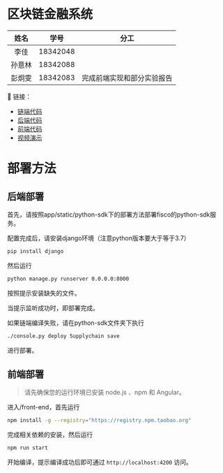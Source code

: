 # 区块链金融系统

|   姓名   |   学号   |   分工   |
| :----: | :----: | :----: |
| 李佳 | 18342048 |  |
| 孙意林 | 18342088 |  |
| 彭炯雯 | 18342083 | 完成前端实现和部分实验报告 |

🔗 链接：
- [链端代码]()
- [后端代码](https://github.com/yilin0041/blockchain-project/tree/main/app)
- [前端代码](https://github.com/yilin0041/blockchain-project/tree/main/front-end)
- [视频演示](https://github.com/yilin0041/blockchain-project/tree/main/video)


# 部署方法

## 后端部署

首先，请按照app/static/python-sdk下的部署方法部署fisco的python-sdk服务。

配置完成后，请安装django环境（注意python版本要大于等于3.7）

```bash
pip install django
```

然后运行

```bash
python manage.py runserver 0.0.0.0:8000
```

按照提示安装缺失的文件。

当提示监听成功时，即部署完成。

如果链端编译失败，请在python-sdk文件夹下执行

```bash
./console.py deploy Supplychain save 
```

进行部署。<br/>

## 前端部署

> 请先确保您的运行环境已安装 node.js 、npm 和 Angular。

进入/front-end，首先运行
```bash
npm install -g --registry="https://registry.npm.taobao.org"
```
完成相关依赖的安装，然后运行
```bash
npm run start
```
开始编译，提示编译成功后即可通过 ``http://localhost:4200`` 访问。